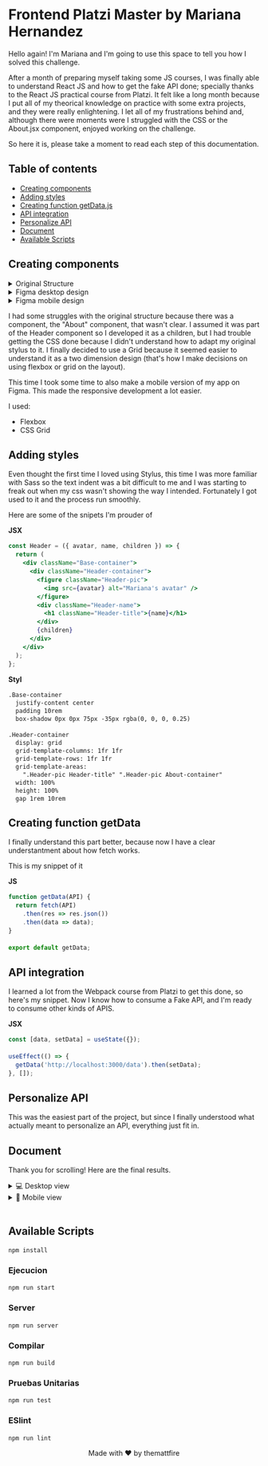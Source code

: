 # Frontend Platzi Master by Mariana Hernandez

Hello again! I'm Mariana and I'm going to use this space to tell you how I solved this challenge.

After a month of preparing myself taking some JS courses, I was finally able to understand React JS and how to get the fake API done; specially thanks to the React JS practical course from Platzi. It felt like a long month because I put all of my theorical knowledge on practice with some extra projects, and they were really enlightening. I let all of my frustrations behind and, although there were moments were I struggled with the CSS or the About.jsx component, enjoyed working on the challenge.

So here it is, please take a moment to read each step of this documentation.

## Table of contents

- [Creating components](#creating-components)
- [Adding styles](#adding-styles)
- [Creating function getData.js](#creating-function-getdata)
- [API integration](#api-integration)
- [Personalize API](#personalize-api)
- [Document](#document)
- [Available Scripts](#available-scripts)

## Creating components

<details>
  <summary>Original Structure</summary>
  <img src="./src/assets/static/original-component.png">
</details>

<details>
  <summary>Figma desktop design</summary>
  <img src="./src/assets/static/desktop-preview.jpg">
</details>

<details>
  <summary>Figma mobile design</summary>
  <img src="./src/assets/static/mobile-preview.jpg">
</details>

I had some struggles with the original structure because there was a component, the "About" component, that wasn't clear. I assumed it was part of the Header component so I developed it as a children, but I had trouble getting the CSS done because I didn't understand how to adapt my original stylus to it. I finally decided to use a Grid because it seemed easier to understand it as a two dimension design (that's how I make decisions on using flexbox or grid on the layout).

This time I took some time to also make a mobile version of my app on Figma. This made the responsive development a lot easier.

I used:

- Flexbox
- CSS Grid

## Adding styles

Even thought the first time I loved using Stylus, this time I was more familiar with Sass so the text indent was a bit difficult to me and I was starting to freak out when my css wasn't showing the way I intended. Fortunately I got used to it and the process run smoothly.

Here are some of the snipets I'm prouder of

**JSX**

```jsx
const Header = ({ avatar, name, children }) => {
  return (
    <div className="Base-container">
      <div className="Header-container">
        <figure className="Header-pic">
          <img src={avatar} alt="Mariana's avatar" />
        </figure>
        <div className="Header-name">
          <h1 className="Header-title">{name}</h1>
        </div>
        {children}
      </div>
    </div>
  );
};
```

**Styl**

```styl
.Base-container
  justify-content center
  padding 10rem
  box-shadow 0px 0px 75px -35px rgba(0, 0, 0, 0.25)

.Header-container
  display: grid
  grid-template-columns: 1fr 1fr
  grid-template-rows: 1fr 1fr
  grid-template-areas:
    ".Header-pic Header-title" ".Header-pic About-container"
  width: 100%
  height: 100%
  gap 1rem 10rem
```

## Creating function getData

I finally understand this part better, because now I have a clear understantment about how fetch works.

This is my snippet of it

**JS**

```js
function getData(API) {
  return fetch(API)
    .then(res => res.json())
    .then(data => data);
}

export default getData;
```

## API integration

I learned a lot from the Webpack course from Platzi to get this done, so here's my snippet. Now I know how to consume a Fake API, and I'm ready to consume other kinds of APIS.

**JSX**

```jsx
const [data, setData] = useState({});

useEffect(() => {
  getData('http://localhost:3000/data').then(setData);
}, []);
```

## Personalize API

This was the easiest part of the project, but since I finally understood what actually meant to personalize an API, everything just fit in.

## Document

Thank you for scrolling! Here are the final results.

<details>
  <summary>💻 Desktop view</summary>
  <img src="./src/assets/static/desktop-view.png">
</details>

<details>
  <summary>📱 Mobile view</summary>
  <img src="./src/assets/static/mobile-view.png">
</details>

<br />

## Available Scripts

```
npm install
```

### Ejecucion

```
npm run start
```

### Server

```
npm run server
```

### Compilar

```
npm run build
```

### Pruebas Unitarias

```
npm run test
```

### ESlint

```
npm run lint
```

<p align=center>Made with ♥ by themattfire</p>
